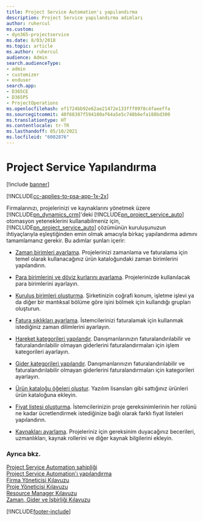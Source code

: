 ```yaml
---
title: Project Service Automation'ı yapılandırma
description: Project Service yapılandırma adımları
author: ruhercul
ms.custom:
- dyn365-projectservice
ms.date: 8/03/2018
ms.topic: article
ms.author: ruhercul
audience: Admin
search.audienceType:
- admin
- customizer
- enduser
search.app:
- D365CE
- D365PS
- ProjectOperations
ms.openlocfilehash: ef1724bb92e62ae21472e133fff0978c4faeeffa
ms.sourcegitcommit: 40f68387f594180af64a5e5c748b6efa188bd300
ms.translationtype: HT
ms.contentlocale: tr-TR
ms.lasthandoff: 05/10/2021
ms.locfileid: "6002876"
---
```

# <a name="configure-project-service"></a>Project Service Yapılandırma

[!include [banner](../includes/psa-now-project-operations.md)]

[!INCLUDE[cc-applies-to-psa-app-1x-2x](../includes/cc-applies-to-psa-app-1x-2x.md)]

Firmalarınızı, projelerinizi ve kaynaklarını yönetmek üzere [!INCLUDE[pn_dynamics_crm](../includes/pn-dynamics-crm.md)]'deki [!INCLUDE[pn_project_service_auto](../includes/pn-project-service-auto.md)] otomasyon yeteneklerini kullanabilmeniz için, [!INCLUDE[pn_project_service_auto](../includes/pn-project-service-auto.md)] çözümünün kuruluşunuzun ihtiyaçlarıyla eşleştiğinden emin olmak amacıyla birkaç yapılandırma adımını tamamlamanız gerekir. Bu adımlar şunları içerir:  
  
-   [Zaman birimleri ayarlama](../psa/set-up-time-units.md). Projelerinizi zamanlama ve faturalama için temel olarak kullanacağınız ürün kataloğundaki zaman birimlerini yapılandırın.  
  
-   [Para birimlerini ve döviz kurlarını ayarlama](../psa/set-up-currencies-exchange-rates.md). Projelerinizde kullanılacak para birimlerini ayarlayın.  
  
-   [Kuruluş birimleri oluşturma](../psa/create-organizational-units.md). Şirketinizin coğrafi konum, işletme işlevi ya da diğer bir mantıksal bölüme göre işini bölmek için kullandığı grupları oluşturun.  
  
-   [Fatura sıklıkları ayarlama](../psa/set-up-invoice-frequencies.md). İstemcilerinizi faturalamak için kullanmak istediğiniz zaman dilimlerini ayarlayın.  
  
-   [Hareket kategorileri yapılandır](../psa/configure-transaction-categories.md). Danışmanlarınızın faturalandırılabilir ve faturalandırılabilir olmayan giderlerini faturalandırmaları için işlem kategorileri ayarlayın.  
  
-   [Gider kategorileri yapılandır](../psa/configure-expense-categories.md). Danışmanlarınızın faturalandırılabilir ve faturalandırılabilir olmayan giderlerini faturalandırmaları için kategorileri ayarlayın.  
  
-   [Ürün kataloğu öğeleri oluştur](../psa/create-product-catalog-items.md). Yazılım lisansları gibi sattığınız ürünleri ürün kataloğuna ekleyin.  
  
-   [Fiyat listesi oluşturma](../psa/create-price-list.md). İstemcilerinizin proje gereksinimlerinin her rolünü ne kadar ücretlendirmek istediğinize bağlı olarak farklı fiyat listeleri yapılandırın.  
  
-   [Kaynakları ayarlama](../psa/set-up-resources.md). Projeleriniz için gereksinim duyacağınız becerileri, uzmanlıkları, kaynak rollerini ve diğer kaynak bilgilerini ekleyin.  
  
### <a name="see-also"></a>Ayrıca bkz.  
 [Project Service Automation sahipliği](../psa/overview.md)   
 [Project Service Automation'ı yapılandırma](../psa/configure.md)   
 [Firma Yöneticisi Kılavuzu](../psa/account-manager-guide.md)   
 [Proje Yöneticisi Kılavuzu](../psa/project-manager-guide.md)   
 [Resource Manager Kılavuzu](../psa/resource-manager-guide.md)   
 [Zaman, Gider ve İşbirliği Kılavuzu](../psa/time-expense-collaboration-guide.md)


[!INCLUDE[footer-include](../includes/footer-banner.md)]